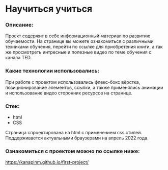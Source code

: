 # Научиться учиться

### Описание:
Проект содержит в себе информационный материал по развитию обучаемости. На странице вы можете ознакомиться с различными техниками обучения, перейти по ссылке для приобретения книги, а так же просмотреть интресные и полезные видео по теме обучения с канала TED.

### Какие технологии использовались: 
При  работе с проектом использовались флекс-бокс вёрстка, позиционирование элементов, ссылки, а также применялись анимации и использование видео сторонних ресурсов на странице.

### Cтек:
- html
- CSS

Страница спроектирована на html с применением css стилей.
Поддерживается актуальными браузерами на апрель 2022 года.

### Ознакомиться с проектом можно по ссылке ниже: 
https://kanapinm.github.io/first-project/